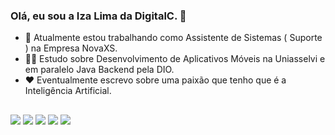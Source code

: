 ### Olá, eu sou a Iza Lima da DigitalC. 👋

- 💼 Atualmente estou trabalhando como Assistente de Sistemas ( Suporte ) na Empresa NovaXS.
- 👩‍🎓 Estudo sobre Desenvolvimento de Aplicativos Móveis na Uniasselvi e em paralelo Java Backend pela DIO.
- ❤️ Eventualmente escrevo sobre uma paixão que tenho que é a Inteligência Artificial. 


##

<div>
  <a href="https://instagram.com/digitalc.iza" target="_blank"><img src="https://img.shields.io/badge/-Instagram-%23E4405F?style=for-the-badge&logo=instagram&logoColor=white" target="_blank"></a>
  <a href="https://discord.gg/izalimasec45#4983" target="_blank"><img src="https://img.shields.io/badge/Discord-7289DA?style=for-the-badge&logo=discord&logoColor=white" target="_blank"></a> 
  <a href = "mailto:digitalc@izalima.com"><img src="https://img.shields.io/badge/-Gmail-%23333?style=for-the-badge&logo=gmail&logoColor=white" target="_blank"></a>
  <a href="https://www.linkedin.com/in/https://medium.com/@izalimasec" target="_blank"><img src="https://img.shields.io/badge/-LinkedIn-%230077B5?style=for-the-badge&logo=linkedin&logoColor=white" target="_blank"></a> 
  <a href="https://medium.com/@izalimasec target="_blank"><img src="https://img.shields.io/badge/Medium-12100E?style=for-the-badge&logo=medium&logoColor=white" target="_blank"></a>
  
</div>

